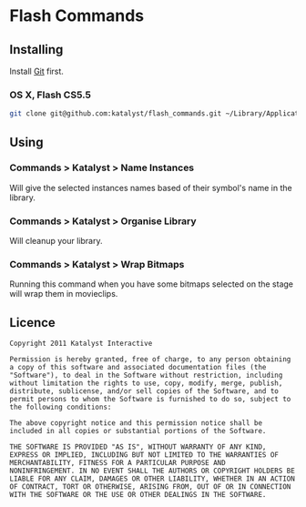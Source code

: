 Flash Commands
==============

Installing
----------

Install [Git](http://git-scm.com/) first.

### OS X, Flash CS5.5

```bash
git clone git@github.com:katalyst/flash_commands.git ~/Library/Application\ Support/Adobe/Flash\ CS5.5/en_US/Configuration/Commands/Katalyst
```

Using
-----

### Commands > Katalyst > Name Instances

Will give the selected instances names based of their symbol's name in the library.

### Commands > Katalyst > Organise Library

Will cleanup your library.

### Commands > Katalyst > Wrap Bitmaps

Running this command when you have some bitmaps selected on the stage will wrap them in movieclips.

Licence
-------

    Copyright 2011 Katalyst Interactive

    Permission is hereby granted, free of charge, to any person obtaining
    a copy of this software and associated documentation files (the
    "Software"), to deal in the Software without restriction, including
    without limitation the rights to use, copy, modify, merge, publish,
    distribute, sublicense, and/or sell copies of the Software, and to
    permit persons to whom the Software is furnished to do so, subject to
    the following conditions:

    The above copyright notice and this permission notice shall be
    included in all copies or substantial portions of the Software.

    THE SOFTWARE IS PROVIDED "AS IS", WITHOUT WARRANTY OF ANY KIND,
    EXPRESS OR IMPLIED, INCLUDING BUT NOT LIMITED TO THE WARRANTIES OF
    MERCHANTABILITY, FITNESS FOR A PARTICULAR PURPOSE AND
    NONINFRINGEMENT. IN NO EVENT SHALL THE AUTHORS OR COPYRIGHT HOLDERS BE
    LIABLE FOR ANY CLAIM, DAMAGES OR OTHER LIABILITY, WHETHER IN AN ACTION
    OF CONTRACT, TORT OR OTHERWISE, ARISING FROM, OUT OF OR IN CONNECTION
    WITH THE SOFTWARE OR THE USE OR OTHER DEALINGS IN THE SOFTWARE.
